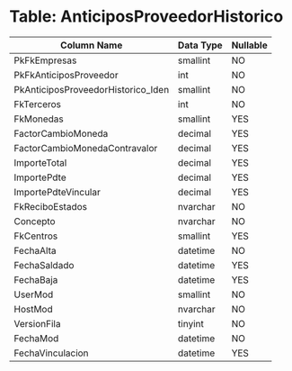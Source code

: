 # Table: AnticiposProveedorHistorico

| Column Name | Data Type | Nullable |
|-------------|-----------|----------|
| PkFkEmpresas | smallint | NO |
| PkFkAnticiposProveedor | int | NO |
| PkAnticiposProveedorHistorico_Iden | smallint | NO |
| FkTerceros | int | NO |
| FkMonedas | smallint | YES |
| FactorCambioMoneda | decimal | YES |
| FactorCambioMonedaContravalor | decimal | YES |
| ImporteTotal | decimal | YES |
| ImportePdte | decimal | YES |
| ImportePdteVincular | decimal | YES |
| FkReciboEstados | nvarchar | NO |
| Concepto | nvarchar | NO |
| FkCentros | smallint | YES |
| FechaAlta | datetime | NO |
| FechaSaldado | datetime | YES |
| FechaBaja | datetime | YES |
| UserMod | smallint | NO |
| HostMod | nvarchar | NO |
| VersionFila | tinyint | NO |
| FechaMod | datetime | NO |
| FechaVinculacion | datetime | YES |
